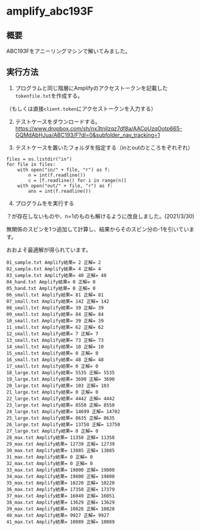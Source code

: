 # amplify_abc193F

## 概要

ABC193Fをアニーリングマシンで解いてみました。

## 実行方法

1. プログラムと同じ階層にAmplifyのアクセストークンを記載した`tokenfile.txt`を作成する。

（もしくは直接`client.token`にアクセストークンを入力する）

2. テストケースをダウンロードする。
https://www.dropbox.com/sh/nx3tnilzqz7df8a/AACpUzqOotp665-GQMdAbHJua/ABC193/F?dl=0&subfolder_nav_tracking=1

3. テストケースを置いたフォルダを指定する（inとoutのところをぞれぞれ）
```shell
files = os.listdir("in")
for file in files:
    with open("in/" + file, "r") as f:
        n = int(f.readline())
        c = [f.readline() for i in range(n)]
    with open("out/" + file, "r") as f:
        ans = int(f.readline())
```        
        
4. プログラムをを実行する

？が存在しないものや、n=1のものも解けるように改良しました。(2021/3/30)

無関係のスピンを1つ追加して計算し、結果からそのスピン分の-1を引いています。

おおよそ最適解が得られています。

```shell
01_sample.txt Amplify結果= 2 正解= 2
02_sample.txt Amplify結果= 4 正解= 4
03_sample.txt Amplify結果= 40 正解= 40
04_hand.txt Amplify結果= 0 正解= 0
05_hand.txt Amplify結果= 0 正解= 0
06_small.txt Amplify結果= 81 正解= 81
07_small.txt Amplify結果= 142 正解= 142
08_small.txt Amplify結果= 39 正解= 39
09_small.txt Amplify結果= 84 正解= 84
10_small.txt Amplify結果= 39 正解= 39
11_small.txt Amplify結果= 62 正解= 62
12_small.txt Amplify結果= 7 正解= 7
13_small.txt Amplify結果= 73 正解= 73
14_small.txt Amplify結果= 10 正解= 10
15_small.txt Amplify結果= 0 正解= 0
16_small.txt Amplify結果= 48 正解= 48
17_small.txt Amplify結果= 0 正解= 0
18_large.txt Amplify結果= 5535 正解= 5535
19_large.txt Amplify結果= 3690 正解= 3690
20_large.txt Amplify結果= 103 正解= 103
21_large.txt Amplify結果= 0 正解= 0
22_large.txt Amplify結果= 4442 正解= 4442
23_large.txt Amplify結果= 8550 正解= 8550
24_large.txt Amplify結果= 14699 正解= 14702
25_large.txt Amplify結果= 8635 正解= 8635
26_large.txt Amplify結果= 13750 正解= 13750
27_large.txt Amplify結果= 0 正解= 0
28_max.txt Amplify結果= 11358 正解= 11358
29_max.txt Amplify結果= 12739 正解= 12739
30_max.txt Amplify結果= 13885 正解= 13885
31_max.txt Amplify結果= 0 正解= 0
32_max.txt Amplify結果= 0 正解= 0
33_max.txt Amplify結果= 19800 正解= 19800
34_max.txt Amplify結果= 19800 正解= 19800
35_max.txt Amplify結果= 10220 正解= 10220
36_max.txt Amplify結果= 17350 正解= 17379
37_max.txt Amplify結果= 16049 正解= 16051
38_max.txt Amplify結果= 13629 正解= 13629
39_max.txt Amplify結果= 10828 正解= 10828
40_max.txt Amplify結果= 9927 正解= 9927
41_max.txt Amplify結果= 10089 正解= 10089

```

